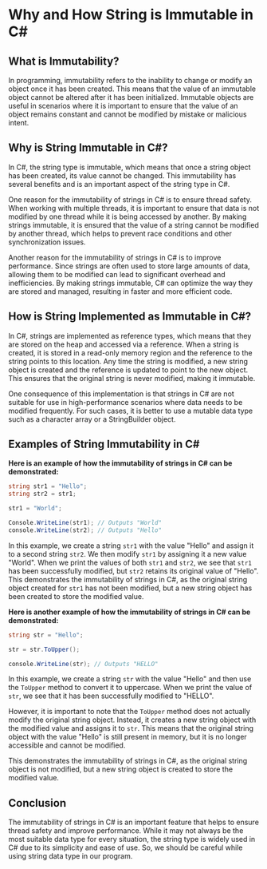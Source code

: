 # Why and How String is Immutable in C#

## What is Immutability?

In programming, immutability refers to the inability to change or modify an object once it has been created. This means that the value of an immutable object cannot be altered after it has been initialized. Immutable objects are useful in scenarios where it is important to ensure that the value of an object remains constant and cannot be modified by mistake or malicious intent.

## Why is String Immutable in C#?

In C#, the string type is immutable, which means that once a string object has been created, its value cannot be changed. This immutability has several benefits and is an important aspect of the string type in C#.

One reason for the immutability of strings in C# is to ensure thread safety. When working with multiple threads, it is important to ensure that data is not modified by one thread while it is being accessed by another. By making strings immutable, it is ensured that the value of a string cannot be modified by another thread, which helps to prevent race conditions and other synchronization issues.

Another reason for the immutability of strings in C# is to improve performance. Since strings are often used to store large amounts of data, allowing them to be modified can lead to significant overhead and inefficiencies. By making strings immutable, C# can optimize the way they are stored and managed, resulting in faster and more efficient code.

## How is String Implemented as Immutable in C#?

In C#, strings are implemented as reference types, which means that they are stored on the heap and accessed via a reference. When a string is created, it is stored in a read-only memory region and the reference to the string points to this location. Any time the string is modified, a new string object is created and the reference is updated to point to the new object. This ensures that the original string is never modified, making it immutable.

One consequence of this implementation is that strings in C# are not suitable for use in high-performance scenarios where data needs to be modified frequently. For such cases, it is better to use a mutable data type such as a character array or a StringBuilder object.

## Examples of String Immutability in C#

**Here is an example of how the immutability of strings in C# can be demonstrated:**

```csharp
string str1 = "Hello";
string str2 = str1;

str1 = "World";

Console.WriteLine(str1); // Outputs "World"
console.WriteLine(str2); // Outputs "Hello"
```

In this example, we create a string `str1` with the value "Hello" and assign it to a second string `str2`. We then modify `str1` by assigning it a new value "World". When we print the values of both `str1` and `str2`, we see that `str1` has been successfully modified, but `str2` retains its original value of "Hello". This demonstrates the immutability of strings in C#, as the original string object created for `str1` has not been modified, but a new string object has been created to store the modified value.

**Here is another example of how the immutability of strings in C# can be demonstrated:**

```csharp
string str = "Hello";

str = str.ToUpper();

console.WriteLine(str); // Outputs "HELLO"
```

In this example, we create a string `str` with the value "Hello" and then use the `ToUpper` method to convert it to uppercase. When we print the value of `str`, we see that it has been successfully modified to "HELLO".

However, it is important to note that the `ToUpper` method does not actually modify the original string object. Instead, it creates a new string object with the modified value and assigns it to `str`. This means that the original string object with the value "Hello" is still present in memory, but it is no longer accessible and cannot be modified.

This demonstrates the immutability of strings in C#, as the original string object is not modified, but a new string object is created to store the modified value.

## Conclusion

The immutability of strings in C# is an important feature that helps to ensure thread safety and improve performance. While it may not always be the most suitable data type for every situation, the string type is widely used in C# due to its simplicity and ease of use. So, we should be careful while using string data type in our program.